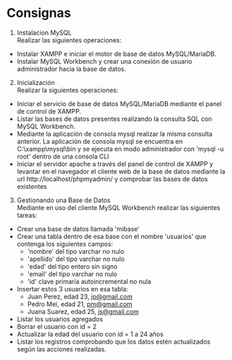 # Consignas

1. Instalacion MySQL  
Realizar las siguientes operaciones:
- Instalar XAMPP e iniciar el motor de base de datos MySQL/MariaDB.
- Instalar MySQL Workbench y crear una conexión de usuario administrador hacia la base de datos.

2. Inicialización  
Realizar la siguientes operaciones:  
- Iniciar el servicio de base de datos MySQL/MariaDB mediante el panel de control de XAMPP.
- Listar las bases de datos presentes realizando la consulta SQL con MySQL Workbench.
- Mediante la aplicación de consola mysql realizar la misma consulta anterior. La aplicación de consola mysql se encuentra en C:\xampp\mysql\bin y se ejecuta en modo administrador con 'mysql -u root' dentro de una consola CLI
- Iniciar el servidor apache a través del panel de control de XAMPP y levantar en el navegador el cliente web de la base de datos mediante la url http://localhost/phpmyadmin/ y comprobar las bases de datos existentes

3. Gestionando una Base de Datos  
Mediante en uso del cliente MySQL Workbench realizar las siguientes tareas:
- Crear una base de datos llamada 'mibase'
- Crear una tabla dentro de esa base con el nombre 'usuarios' que contenga los siguientes campos:
	- 'nombre' del tipo varchar no nulo
	- 'apellido' del tipo varchar no nulo
	- 'edad' del tipo entero sin signo
	- 'email' del tipo varchar no nulo
	- 'id' clave primaria autoincremental no nula
- Insertar estos 3 usuarios en esa tabla:
    - Juan Perez, edad 23, jp@gmail.com
    - Pedro Mei, edad 21, pm@gmail.com
    - Juana Suarez, edad 25, js@gmail.com
- Listar los usuarios agregados 
- Borrar el usuario con id = 2
- Actualizar la edad del usuario con id = 1 a 24 años
- Listar los registros comprobando que los datos estén actualizados según las acciones realizadas.
